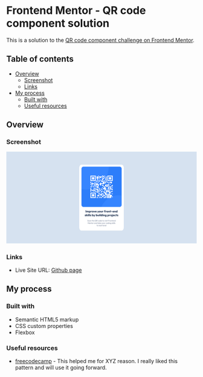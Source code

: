 # Frontend Mentor - QR code component solution

This is a solution to the [QR code component challenge on Frontend Mentor](https://www.frontendmentor.io/challenges/qr-code-component-iux_sIO_H).  

## Table of contents

- [Overview](#overview)
  - [Screenshot](#screenshot)
  - [Links](#links)
- [My process](#my-process)
  - [Built with](#built-with)
  - [Useful resources](#useful-resources)

## Overview

### Screenshot

![](./qr_ss.png)

### Links

- Live Site URL: [Github page](https://ryszawy.github.io/qr-code-component-main/)

## My process

### Built with

- Semantic HTML5 markup
- CSS custom properties
- Flexbox


### Useful resources

- [freecodecamp](https://www.freecodecamp.org/news/css-responsive-image-tutorial/) - This helped me for XYZ reason. I really liked this pattern and will use it going forward.
